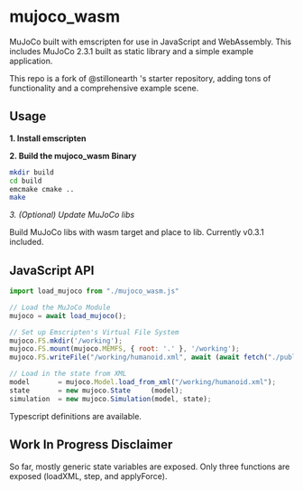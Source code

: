# mujoco_wasm

MuJoCo built with emscripten for use in JavaScript and WebAssembly. This includes MuJoCo 2.3.1 built as static library and a simple example application.

This repo is a fork of @stillonearth 's starter repository, adding tons of functionality and a comprehensive example scene.

## Usage

**1. Install emscripten**

**2. Build the mujoco_wasm Binary**

```bash
mkdir build
cd build
emcmake cmake ..
make
```

*3. (Optional) Update MuJoCo libs*

Build MuJoCo libs with wasm target and place to lib. Currently v0.3.1 included.

## JavaScript API

```javascript
import load_mujoco from "./mujoco_wasm.js"

// Load the MuJoCo Module
mujoco = await load_mujoco();

// Set up Emscripten's Virtual File System
mujoco.FS.mkdir('/working');
mujoco.FS.mount(mujoco.MEMFS, { root: '.' }, '/working');
mujoco.FS.writeFile("/working/humanoid.xml", await (await fetch("./public/scenes/humanoid.xml")).text());

// Load in the state from XML
model       = mujoco.Model.load_from_xml("/working/humanoid.xml");
state       = new mujoco.State     (model);
simulation  = new mujoco.Simulation(model, state);
```

Typescript definitions are available.

## Work In Progress Disclaimer

So far, mostly generic state variables are exposed.  Only three functions are exposed (loadXML, step, and applyForce).
